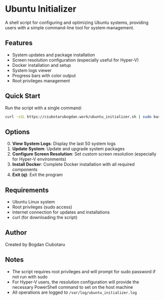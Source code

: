 # Ubuntu Initializer

A shell script for configuring and optimizing Ubuntu systems, providing users with a simple command-line tool for system management.

## Features

- System updates and package installation
- Screen resolution configuration (especially useful for Hyper-V)
- Docker installation and setup
- System logs viewer
- Progress bars with color output
- Root privileges management

## Quick Start

Run the script with a single command:

```bash
curl -sSL https://ciubotarubogdan.work/ubuntu_initializer.sh | sudo bash
```

## Options

0. **View System Logs**: Display the last 50 system logs
1. **Update System**: Update and upgrade system packages
2. **Configure Screen Resolution**: Set custom screen resolution (especially for Hyper-V environments)
3. **Install Docker**: Complete Docker installation with all required components
4. **Exit (q)**: Exit the program

## Requirements

- Ubuntu Linux system
- Root privileges (sudo access)
- Internet connection for updates and installations
- curl (for downloading the script)

## Author

Created by Bogdan Ciubotaru

## Notes

- The script requires root privileges and will prompt for sudo password if not run with sudo
- For Hyper-V users, the resolution configuration will provide the necessary PowerShell command to set on the host machine
- All operations are logged to `/var/log/ubuntu_initializer.log`
